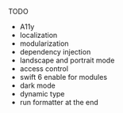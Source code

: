 TODO

- A11y
- localization
- modularization
- dependency injection
- landscape and portrait mode
- access control
- swift 6 enable for modules
- dark mode
- dynamic type
- run formatter at the end
